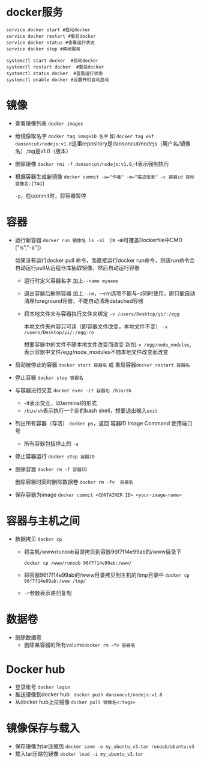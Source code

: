 # docker服务

```shell
service docker start #启动docker 
service docker restart #重启docker 
service docker status #查看运行状态
service docker stop #停掉服务
```

```SHELL
systemctl start docker  #启动docker
systemctl restart docker  #重启docker
systemctl status docker  #查看运行状态
systemctl enable docker #设置开机自动启动
```

# 镜像

* 查看镜像列表 `docker images`

* 给镜像取名字 `docker tag imageID 名字` 如 `docker tag e6f dansoncut/nodejs:v1.0`这里repository是dansoncut/nodejs（用户名/镜像名）,tag是v1.0（版本）

* 删除镜像 `docker rmi -f dansoncut/nodejs:v1.0`,-f表示强制执行

* 根据容器生成新镜像 `docker commit -a="作者" -m="描述信息" -c 容器id 目标镜像名:[TAG]`

  `-p`，在commit时，将容器暂停

# 容器

* 运行新容器 `docker run 镜像名 ls -al` （ls -al可覆盖Dockerfile中CMD ["ls","-a"]）

  如果没有运行docker pull 命令，而直接运行docker run命令，则该run命令会自动运行pull从远程仓库抽取镜像，然后自动运行容器

  * 运行时定义容器名字 加上`--name myname`

  * 退出容器后删除容器 加上`--rm`，--rm选项不能与-d同时使用，即只能自动清理foreground容器，不能自动清理detached容器

  * 将本地文件夹与容器执行文件夹绑定 `-v /users/Desktop/yi/:/egg`

    本地文件夹内容只可读（即容器文件改变，本地文件不变） `-v /users/Desktop/yi/:/egg:ro`

    想要容器中的文件不随本地文件改变而改变 新加`-v /egg/node_modules`,表示容器中文件/egg/node_modules不随本地文件改变而改变

* 启动被停止的容器 `docker start 容器名` 或 重启容器`docker restart 容器名`

* 停止容器 `docker stop 容器名`

* 与容器进行交互 `docker exec -it 容器名 /bin/sh` 

  * -it表示交互，以terminal的形式
  * `/bin/sh`表示执行一个新的bash shell，想要退出输入`exit`

* 列出所有容器（存活） `docker ps`，返回 容器ID Image Command 使用端口号

  * 所有容器包括停止的 `-a`

* 停止容器运行 `docker stop 容器ID`

* 删除容器 `docker rm -f 容器ID`

  删除容器时同时删除数据卷 `docker rm -fv  容器名`

* 保存容器为image `docker commit <CONTAINER ID> <your-image-name>`

# 容器与主机之间

* 数据拷贝 `docker cp`
  * 将主机/www/runoob目录拷贝到容器96f7f14e99ab的/www目录下 
  
    `docker cp /www/runoob 96f7f14e99ab:/www/`
  
  * 将容器96f7f14e99ab的/www目录拷贝到主机的/tmp目录中 `docker cp  96f7f14e99ab:/www /tmp/`
  
  * `-r`参数表示递归复制

# 数据卷

* 删除数据卷
  *  删除某容器的所有volume`docker rm -fv 容器名`

# Docker hub

* 登录账号 `docker login`
* 推送镜像到docker hub ` docker push dansoncut/nodejs:v1.0`
* 从docker hub上拉镜像 `docker pull 镜像名<:tags>`

# 镜像保存与载入

* 保存镜像为tar压缩包 `docker save -o my_ubuntu_v3.tar runoob/ubuntu:v3`
* 载入tar压缩包镜像 `docker load -i my_ubuntu_v3.tar`